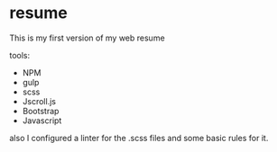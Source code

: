 # resume
This is my first version of my web resume

tools:

- NPM
- gulp
- scss
- Jscroll.js
- Bootstrap
- Javascript


also I configured a linter for the .scss files and some basic rules for it.